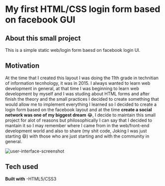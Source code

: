 # **My first HTML/CSS login form based on facebook GUI**

## **About this small project**

This is a simple static web/login form baesd on facebook login UI.

## **Motivation**

At the time that I created this layout I was doing the 11th grade in technitian of information tecnhology, it was in 2015. I always wanted to learn web development in general, at that time I was beginning to learn web development by myself and I was studing  about HTML forms and after finish the theory and the small practices I decided to create something that would allow me to implement everything I learned so I decided to create a login form based on the facebook layout and at the time **create a social network was one of my biggest dream** :joy:, I decide to maintain this small project for alot of reasons but philosophically I can say that I decided to mantain it so I may remember where I came from in the web/front-end development world and also to share (my shit code, Joking I was just starting :smile:) with those who are just starting and with the community in general.


![user-interface-screenshot](https://user-images.githubusercontent.com/16385746/50683488-e5140780-101a-11e9-8450-3c6c61f1384c.PNG) 

## **Tech used**  

**Built with**
    -HTML5/CSS3

                                                                                                                                         

